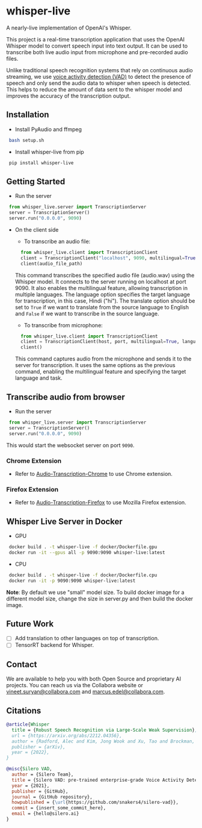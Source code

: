 # whisper-live
A nearly-live implementation of OpenAI's Whisper.

This project is a real-time transcription application that uses the OpenAI Whisper model to convert speech input into text output. It can be used to transcribe both live audio input from microphone and pre-recorded audio files.

Unlike traditional speech recognition systems that rely on continuous audio streaming, we use [voice activity detection (VAD)](https://github.com/snakers4/silero-vad) to detect the presence of speech and only send the audio data to whisper when speech is detected. This helps to reduce the amount of data sent to the whisper model and improves the accuracy of the transcription output.

## Installation
- Install PyAudio and ffmpeg
```bash
 bash setup.sh
```

- Install whisper-live from pip
```bash
 pip install whisper-live
```

## Getting Started
- Run the server
```python
 from whisper_live.server import TranscriptionServer
 server = TranscriptionServer()
 server.run("0.0.0.0", 9090)
```

- On the client side
    - To transcribe an audio file:
    ```python
      from whisper_live.client import TranscriptionClient
      client = TranscriptionClient("localhost", 9090, multilingual=True, language="hi", translate=True)
      client(audio_file_path)
    ```
    This command transcribes the specified audio file (audio.wav) using the Whisper model. It connects to the server running on localhost at port 9090. It also enables the multilingual feature, allowing transcription in multiple languages. The language option specifies the target language for transcription, in this case, Hindi ("hi"). The translate option should be set to `True` if we want to translate from the source language to English and `False` if we want to transcribe in the source language.

    - To transcribe from microphone:
    ```python
      from whisper_live.client import TranscriptionClient
      client = TranscriptionClient(host, port, multilingual=True, language="hi", translate=True)
      client()
    ```
    This command captures audio from the microphone and sends it to the server for transcription. It uses the same options as the previous command, enabling the multilingual feature and specifying the target language and task.


## Transcribe audio from browser
- Run the server
```python
 from whisper_live.server import TranscriptionServer
 server = TranscriptionServer()
 server.run("0.0.0.0", 9090)
```
This would start the websocket server on port ```9090```.

### Chrome Extension
- Refer to [Audio-Transcription-Chrome](https://github.com/collabora/whisper-live/tree/main/Audio-Transcription-Chrome#readme) to use Chrome extension.

### Firefox Extension
- Refer to [Audio-Transcription-Firefox](https://github.com/collabora/whisper-live/tree/main/Audio-Transcription-Firefox#readme) to use Mozilla Firefox extension.

## Whisper Live Server in Docker
- GPU
```bash
 docker build . -t whisper-live -f docker/Dockerfile.gpu
 docker run -it --gpus all -p 9090:9090 whisper-live:latest
```

- CPU
```bash
 docker build . -t whisper-live -f docker/Dockerfile.cpu
 docker run -it -p 9090:9090 whisper-live:latest
```
**Note**: By default we use "small" model size. To build docker image for a different model size, change the size in server.py and then build the docker image.

## Future Work
- [ ] Add translation to other languages on top of transcription.
- [ ] TensorRT backend for Whisper.

## Contact

We are available to help you with both Open Source and proprietary AI projects. You can reach us via the Collabora website or [vineet.suryan@collabora.com](mailto:vineet.suryan@collabora.com) and [marcus.edel@collabora.com](mailto:marcus.edel@collabora.com).

## Citations
```bibtex
@article{Whisper
  title = {Robust Speech Recognition via Large-Scale Weak Supervision},
  url = {https://arxiv.org/abs/2212.04356},
  author = {Radford, Alec and Kim, Jong Wook and Xu, Tao and Brockman, Greg and McLeavey, Christine and Sutskever, Ilya},
  publisher = {arXiv},
  year = {2022},
}
```

```bibtex
@misc{Silero VAD,
  author = {Silero Team},
  title = {Silero VAD: pre-trained enterprise-grade Voice Activity Detector (VAD), Number Detector and Language Classifier},
  year = {2021},
  publisher = {GitHub},
  journal = {GitHub repository},
  howpublished = {\url{https://github.com/snakers4/silero-vad}},
  commit = {insert_some_commit_here},
  email = {hello@silero.ai}
}
